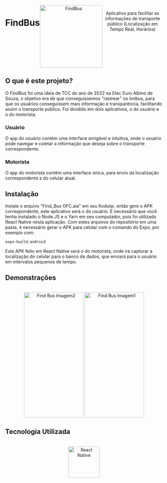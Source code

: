 <div style="display: flex;" align="center"><br>
<h1>FindBus</h1>
<div style="display:flex; flex-direction:"column"">
<img align="center" alt="FindBus" height="200" width="200" src="https://user-images.githubusercontent.com/121250213/233269292-1d83ef32-c6ff-4399-acd1-659bc1c39790.jpeg">
</div>
<br>
Aplicativo para facilitar as informações de transporte público (Localização em Tempo Real, Horários)
</div>



## O que é este projeto?
O FindBus foi uma ideia de TCC do ano de 2022 na Etec Euro Albino de Souza, o objetivo era de que conseguíssemos "rastrear" os ônibus, para que os usuários conseguissem mais informação
e transparência, facilitando assim o transporte público. Foi dividido em dois aplicativos, o do usuário e o do motorista.

### Usuário

O app do usuário contém uma interface amigável e intuitiva, onde o usuário pode navegar e coletar a informação que deseja sobre o transporte correspondente.

### Motorista
O app do motorista contém uma interface única, para envio da localização correspondente a do celular atual.

## Instalação
Instale o arquivo "Find_Bus OFC.aia" em seu Kodular, então gere o APK correspondente, este aplicativo será o do usuário.
É necessário que você tenha instalado o Node.JS e o Yarn em seu computador, pois foi utilizado React Native nesta aplicação.
Com estes arquivos do repositório em uma pasta, é necessário gerar o APK para celular com o comando do Expo, por exemplo com:

```
expo-build:android
```

Este APK feito em React Native será o do motorista, onde irá capturar a localização do celular para o banco de dados, que enviará para o usuário em intervalos pequenos de tempo.

## Demonstrações
<div style="display: inline_block" align="center"><br>
  <center><img align="start" alt="Find Bus Imagem2" height="400" width="190.25" src="https://user-images.githubusercontent.com/121250213/233275780-df866089-08aa-4b00-ad89-fdfb996cd29b.jpeg">
  <img align="end" alt="Find Bus Imagem1" height="400" width="190.25" src="https://user-images.githubusercontent.com/121250213/233275733-5b4ebc58-444a-479b-856e-5b86608b9c81.jpeg">
  </center>


</div>

## Tecnologia Utilizada
<div style="display: inline_block" align="center"><br>
  <center><img align="center" alt="React Native" height="100" width="100" src="https://user-images.githubusercontent.com/121250213/233266357-1dfb0963-40a9-40b7-97cb-47d45d857429.png">
  </center>
</div>



